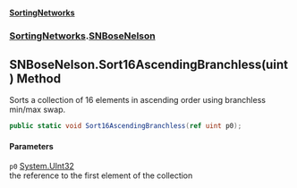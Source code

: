 #### [SortingNetworks](index.md 'index')
### [SortingNetworks](SortingNetworks.md 'SortingNetworks').[SNBoseNelson](SortingNetworks_SNBoseNelson.md 'SortingNetworks.SNBoseNelson')
## SNBoseNelson.Sort16AscendingBranchless(uint) Method
Sorts a collection of 16 elements in ascending order using branchless min/max swap.  
```csharp
public static void Sort16AscendingBranchless(ref uint p0);
```
#### Parameters
<a name='SortingNetworks_SNBoseNelson_Sort16AscendingBranchless(uint)_p0'></a>
`p0` [System.UInt32](https://docs.microsoft.com/en-us/dotnet/api/System.UInt32 'System.UInt32')  
the reference to the first element of the collection
  
